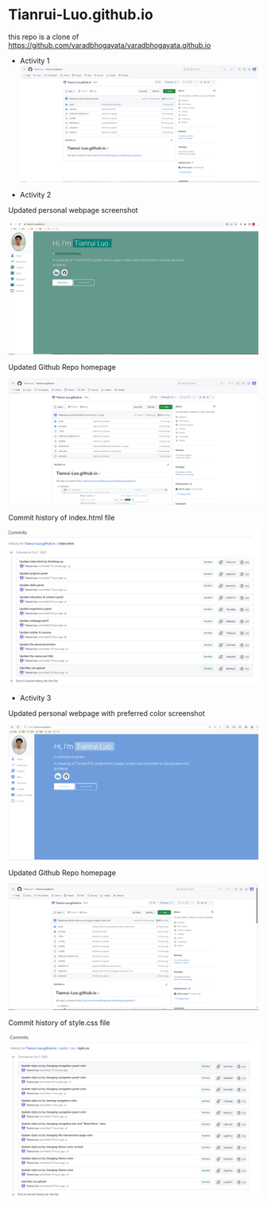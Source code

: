 # Tianrui-Luo.github.io
this repo is a clone of https://github.com/varadbhogayata/varadbhogayata.github.io

* Activity 1
![alt text](1.PNG)

* Activity 2

Updated personal webpage screenshot

![alt text](2.1.PNG)

Updated Github Repo homepage

![alt text](2.2.PNG)

Commit history of index.html file

![alt text](2.3.PNG)

* Activity 3

Updated personal webpage with preferred color screenshot

![alt text](3.1.PNG)

Updated Github Repo homepage

![alt text](3.2.PNG)

Commit history of style.css file

![alt text](3.3.PNG)
